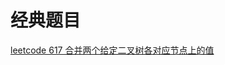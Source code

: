 



# 经典题目
[leetcode 617 合并两个给定二叉树各对应节点上的值](E:/English/GitHub_test/wal_destiny/leetcode/617-Merge-Two-Binary-Trees.md)
